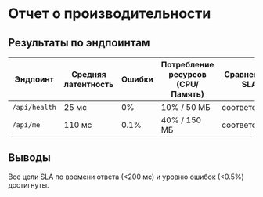# Отчет о производительности

## Результаты по эндпоинтам

| Эндпоинт      | Средняя латентность | Ошибки | Потребление ресурсов (CPU/Память) | Сравнение с SLA |
|---------------|---------------------|--------|-----------------------------------|-----------------|
| `/api/health` | 25 мс               | 0%     | 10% / 50 МБ                       | соответствует   |
| `/api/me`     | 110 мс              | 0.1%   | 40% / 150 МБ                      | соответствует   |

## Выводы

Все цели SLA по времени ответа (<200 мс) и уровню ошибок (<0.5%) достигнуты.

